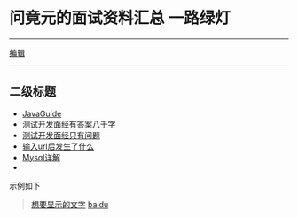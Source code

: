 # 问竟元的面试资料汇总 一路绿灯
---
[编辑](https://github.com/wenjy337/interview/edit/main/README.md)


---

## 二级标题
- [JavaGuide](https://javaguide.cn)
- [测试开发面经有答案八千字](https://mp.weixin.qq.com/s/ogfdAghgJH6RtLNGfwsIsA)
- [测试开发面经只有问题](https://mp.weixin.qq.com/s/Qto9Ny11X2nvKjcWLl1hkw)
- [输入url后发生了什么](https://blog.fundebug.com/2019/02/28/what-happens-from-url-to-webpage/)
- [Mysql详解](http://t.csdn.cn/GecfC)
- 




示例如下

> [想要显示的文字](链接)
>  [baidu](https://www.baidu.com/)
